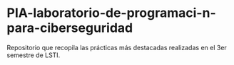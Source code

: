 # PIA-laboratorio-de-programaci-n-para-ciberseguridad
Repositorio que recopila las prácticas más destacadas realizadas en el 3er semestre de LSTI.
